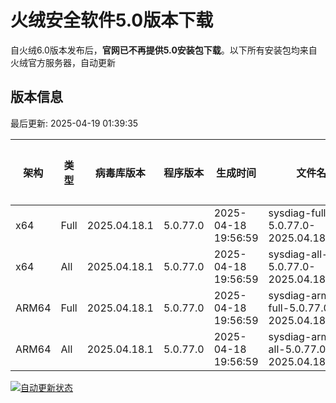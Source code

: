 # 火绒安全软件5.0版本下载 

自火绒6.0版本发布后，**官网已不再提供5.0安装包下载**。以下所有安装包均来自火绒官方服务器，自动更新

<!-- TABLE_START -->

## 版本信息

最后更新: 2025-04-19 01:39:35

| 架构    | 类型   | 病毒库版本 | 程序版本  | 生成时间 | 文件名 | 大小 | 下载链接    |
|---------|-------|------------|----------|----------|--------|------|----------|
| x64     | Full | 2025.04.18.1 | 5.0.77.0 | 2025-04-18 19:56:59 | sysdiag-full-5.0.77.0-2025.04.18.1.exe | 28.23M | [下载](https://down-tencent.huorong.cn/sysdiag-full-5.0.77.0-2025.04.18.1.exe) |
| x64     | All  | 2025.04.18.1 | 5.0.77.0 | 2025-04-18 19:56:59 | sysdiag-all-5.0.77.0-2025.04.18.1.exe | 28.23M | [下载](https://down-tencent.huorong.cn/sysdiag-all-5.0.77.0-2025.04.18.1.exe) |
| ARM64   | Full | 2025.04.18.1 | 5.0.77.0 | 2025-04-18 19:56:59 | sysdiag-arm64-full-5.0.77.0-2025.04.18.1.exe | 27.95M | [下载](https://down-tencent.huorong.cn/sysdiag-arm64-full-5.0.77.0-2025.04.18.1.exe) |
| ARM64   | All  | 2025.04.18.1 | 5.0.77.0 | 2025-04-18 19:56:59 | sysdiag-arm64-all-5.0.77.0-2025.04.18.1.exe | 27.95M | [下载](https://down-tencent.huorong.cn/sysdiag-arm64-all-5.0.77.0-2025.04.18.1.exe) |

<!-- TABLE_END -->

[![自动更新状态](https://github.com/J54264/Huorong-Version/actions/workflows/update.yml/badge.svg)](https://github.com/J54264/Huorong-Version/actions)
